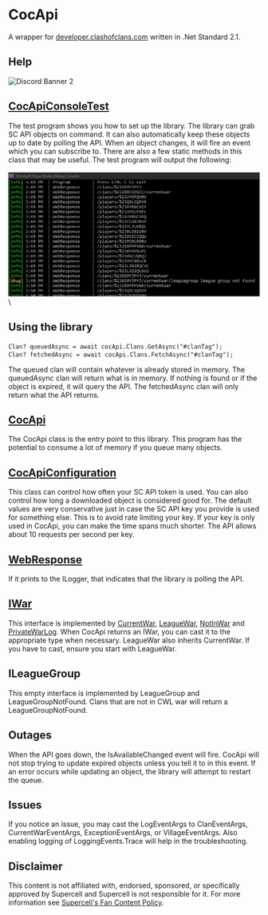# CocApi
A wrapper for [developer.clashofclans.com](https://developer.clashofclans.com/#/) written in .Net Standard 2.1.
 
## Help  
![Discord Banner 2](https://discordapp.com/api/guilds/701245583444279328/widget.png?style=banner2)

## [CocApiConsoleTest](/CocApiConsoleTest)
The test program shows you how to set up the library.
The library can grab SC API objects on command.
It can also automatically keep these objects up to date by polling the API.
When an object changes, it will fire an event which you can subscribe to.
There are also a few static methods in this class that may be useful.
The test program will output the following:<br/><br/>
![Test Program console output](/images/console.jpg)\

## Using the library
```Clan? queued = cocApi.Clans.Get("#clanTag");
Clan? queuedAsync = await cocApi.Clans.GetAsync("#clanTag");
Clan? fetchedAsync = await cocApi.Clans.FetchAsync("#clanTag");
```
The queued clan will contain whatever is already stored in memory.
The queuedAsync clan will return what is in memory.  If nothing is found or if the object is expired, it will query the API.
The fetchedAsync clan will only return what the API returns.

## [CocApi](/CocApiLibrary/CocApi)
The CocApi class is the entry point to this library.
This program has the potential to consume a lot of memory if you queue many objects.

## [CocApiConfiguration](/CocApiLibrary/CocApiConfiguration.cs)
This class can control how often your SC API token is used.
You can also control how long a downloaded object is considered good for.
The default values are very conservative just in case the SC API key you provide is used for something else.
This is to avoid rate limiting your key.
If your key is only used in CocApi, you can make the time spans much shorter.
The API allows about 10 requests per second per key.

## [WebResponse](/CocApiLibrary/WebResponse.cs)
If it prints to the ILogger, that indicates that the library is polling the API.

## [IWar](/CocApiLibrary/Models/War/IWar.cs)
This interface is implemented by [CurrentWar](/CocApiLibrary/Models/War/CurrentWar.cs), [LeagueWar](/CocApiLibrary/Models/War/LeagueWar.cs), [NotInWar](/CocApiLibrary/Models/War/NotInWar.cs) and [PrivateWarLog](/CocApiLibrary/Models/War/PrivateWarLog.cs).
When CocApi returns an IWar, you can cast it to the appropriate type when necessary.
LeagueWar also inherits CurrentWar.  If you have to cast, ensure you start with LeagueWar.

## ILeagueGroup
This empty interface is implemented by LeagueGroup and LeagueGroupNotFound.  Clans that are not in CWL war will return a LeagueGroupNotFound.

## Outages
When the API goes down, the IsAvailableChanged event will fire.
CocApi will not stop trying to update expired objects unless you tell it to in this event.
If an error occurs while updating an object, the library will attempt to restart the queue.

## Issues
If you notice an issue, you may cast the LogEventArgs to ClanEventArgs, CurrentWarEventArgs, ExceptionEventArgs, or VillageEventArgs.
Also enabling logging of LoggingEvents.Trace will help in the troubleshooting.

## Disclaimer
This content is not affiliated with, endorsed, sponsored, or specifically approved by Supercell and Supercell is not responsible for it. For more information see [Supercell's Fan Content Policy](https://supercell.com/en/fan-content-policy/).